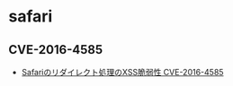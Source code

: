 # safari
## CVE-2016-4585
- [Safariのリダイレクト処理のXSS脆弱性 CVE-2016-4585](http://www.mbsd.jp/blog/20160921.html)

